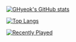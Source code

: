 [![GHyeok's GitHub stats](https://github-readme-stats.vercel.app/api?username=GwonHyeok&theme=github_dark)](https://github.com/anuraghazra/github-readme-stats)

[![Top Langs](https://github-readme-stats.vercel.app/api/top-langs/?username=GwonHyeok&layout=compact&theme=github_dark)](https://github.com/anuraghazra/github-readme-stats)

[![Recently Played](https://us-central1-github-profile-apple-music.cloudfunctions.net/api-v1/api/v1/users/QS7fm798JUAUOd5khxSk/recent/played/tracks)](https://us-central1-github-profile-apple-music.cloudfunctions.net/api-v1/api/v1/users/QS7fm798JUAUOd5khxSk/recent/played/tracks)
